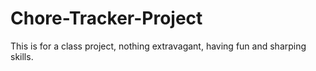 # Chore-Tracker-Project
This is for a class project, nothing extravagant, having fun and sharping skills.
